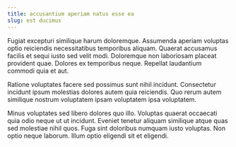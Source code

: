 ```yaml
---
title: accusantium aperiam natus esse ea
slug: est ducimus
---
```


Fugiat excepturi similique harum doloremque. Assumenda aperiam voluptas optio reiciendis necessitatibus temporibus aliquam. Quaerat accusamus facilis et sequi iusto sed velit modi. Doloremque non laboriosam placeat provident quae. Dolores ex temporibus neque. Repellat laudantium commodi quia et aut.

Ratione voluptates facere sed possimus sunt nihil incidunt. Consectetur incidunt ipsum molestias dolores autem quia reiciendis. Quo rerum autem similique nostrum voluptatem ipsam voluptatem ipsa voluptatem.

Minus voluptates sed libero dolores quo illo. Voluptas quaerat occaecati quia odio neque ut ut incidunt. Eveniet tenetur aliquam similique atque quas sed molestiae nihil quos. Fuga sint doloribus numquam iusto voluptas. Non optio neque laborum. Illum optio eligendi sit et eligendi.
